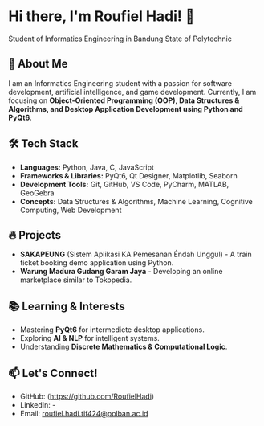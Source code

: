 # Hi there, I'm Roufiel Hadi! 👋
Student of Informatics Engineering in Bandung State of Polytechnic

## 🚀 About Me
I am an Informatics Engineering student with a passion for software development, artificial intelligence, and game development. Currently, I am focusing on **Object-Oriented Programming (OOP), Data Structures & Algorithms, and Desktop Application Development using Python and PyQt6**.

## 🛠 Tech Stack
- **Languages:** Python, Java, C, JavaScript
- **Frameworks & Libraries:** PyQt6, Qt Designer, Matplotlib, Seaborn
- **Development Tools:** Git, GitHub, VS Code, PyCharm, MATLAB, GeoGebra
- **Concepts:** Data Structures & Algorithms, Machine Learning, Cognitive Computing, Web Development

## 🔥 Projects
- **SAKAPEUNG** (Sistem Aplikasi KA Pemesanan Éndah Unggul) - A train ticket booking demo application using Python.
- **Warung Madura Gudang Garam Jaya** - Developing an online marketplace similar to Tokopedia.

## 📚 Learning & Interests
- Mastering **PyQt6** for intermediete desktop applications.
- Exploring **AI & NLP** for intelligent systems.
- Understanding **Discrete Mathematics & Computational Logic**.

## 📫 Let's Connect!
- GitHub: (https://github.com/RoufielHadi)
- LinkedIn: -
- Email: roufiel.hadi.tif424@polban.ac.id

